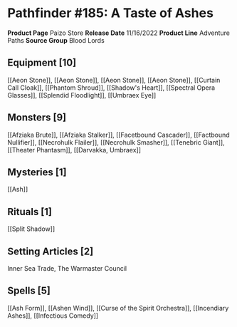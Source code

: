﻿---
id: '188'
name: Pathfinder 185. A Taste of Ashes
rarity: Common
source: null
trait: null
type: Source

---
# Pathfinder #185: A Taste of Ashes

**Product Page** Paizo Store
**Release Date** 11/16/2022
**Product Line** Adventure Paths
**Source Group** Blood Lords

## Equipment [10]

[[Aeon Stone]], [[Aeon Stone]], [[Aeon Stone]], [[Aeon Stone]], [[Curtain Call Cloak]], [[Phantom Shroud]], [[Shadow's Heart]], [[Spectral Opera Glasses]], [[Splendid Floodlight]], [[Umbraex Eye]]

## Monsters [9]

[[Afziaka Brute]], [[Afziaka Stalker]], [[Facetbound Cascader]], [[Factbound Nullifier]], [[Necrohulk Flailer]], [[Necrohulk Smasher]], [[Tenebric Giant]], [[Theater Phantasm]], [[Darvakka, Umbraex]]

## Mysteries [1]

[[Ash]]

## Rituals [1]

[[Split Shadow]]

## Setting Articles [2]

Inner Sea Trade, The Warmaster Council

## Spells [5]

[[Ash Form]], [[Ashen Wind]], [[Curse of the Spirit Orchestra]], [[Incendiary Ashes]], [[Infectious Comedy]]